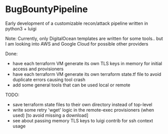 # BugBountyPipeline
Early development of a customizable recon/attack pipeline written in python3 + luigi

Note:  Currently, only DigitalOcean templates are written for some tools.. but I am looking into AWS and Google Cloud for possible other providers

Done:
  - have each terraform VM generate its own TLS keys in memory for initial access and provisioners
  - have each terraform VM generate its own terraform state.tf file to avoid duplicate errors causing tool crash
  - add some general tools that can be used local or remote
  
TODO:
  - save terraform state files to their own directory instead of top-level
  - write some retry 'wget' logic in the remote-exec provisioners (when used) [to avoid missing a download]
  - see about passing memory TLS keys to luigi contrib for ssh context usage 
   
